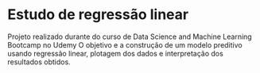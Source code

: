 # Estudo de regressão linear

Projeto realizado durante do curso de Data Science and Machine Learning Bootcamp no Udemy
O objetivo e a construção de um modelo preditivo usando regressão linear, plotagem dos dados e interpretação dos resultados obtidos.
